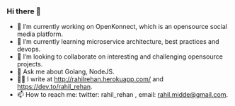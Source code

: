 ### Hi there 👋

- 🔭 I’m currently working on OpenKonnect, which is an opensource social media platform.
- 🌱 I’m currently learning microservice architecture, best practices and devops.
- 👯 I’m looking to collaborate on interesting and challenging opensource projects.
- 💬 Ask me about Golang, NodeJS.
- ✍🏻 I write at http://rahilrehan.herokuapp.com/ and https://dev.to/rahil_rehan.
- 📫 How to reach me: twitter: rahil_rehan , email: rahil.midde@gmail.com.
